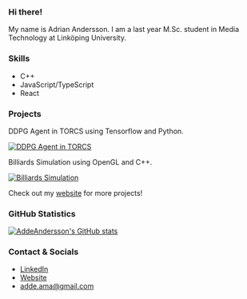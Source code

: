 ### Hi there!
My name is Adrian Andersson. I am a last year M.Sc. student in Media Technology at Linköping University.

### Skills
* C++
* JavaScript/TypeScript
* React

### Projects

DDPG Agent in TORCS using Tensorflow and Python.

[![DDPG Agent in TORCS](https://img.youtube.com/vi/V_kxQbAES2E/0.jpg)](https://www.youtube.com/watch?v=V_kxQbAES2E)

Billiards Simulation using OpenGL and C++.

[![Billiards Simulation](https://img.youtube.com/vi/iTWdN_GpJhw/0.jpg)](https://www.youtube.com/watch?v=iTWdN_GpJhw)

Check out my [website](https://addeandersson.github.io/portfolio/) for more projects!

### GitHub Statistics
[![AddeAndersson's GitHub stats](https://github-readme-stats.vercel.app/api?username=AddeAndersson)](https://github.com/anuraghazra/github-readme-stats)

### Contact & Socials
* [LinkedIn](https://www.linkedin.com/in/adrian-andersson-410345149/)
* [Website](https://addeandersson.github.io/portfolio/)
* adde.ama@gmail.com
